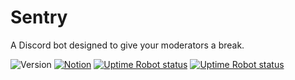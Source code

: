 # Sentry
A Discord bot designed to give your moderators a break.

![Version](https://img.shields.io/github/package-json/version/Anidox/Sentry?label=version)
[![Notion](https://img.shields.io/badge/-notion-212121?logo=notion&style=flat)](https://www.notion.so/Sentry-9b1df2c92d8448a3934ec3de74217061)
[![Uptime Robot status](https://img.shields.io/uptimerobot/status/m786154507-389a4a44e43a89aab2a12488?label=bot%20status)](https://status.sentrybot.tech)
[![Uptime Robot status](https://img.shields.io/uptimerobot/status/m786154509-ca7e6a7e42db726e6bf2ba09?label=website%20status)](https://status.sentrybot.tech)
